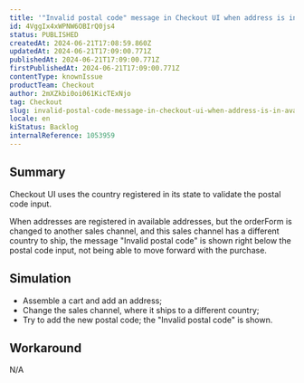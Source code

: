 ```yaml
---
title: '"Invalid postal code" message in Checkout UI when address is in available addresses with different country'
id: 4VggIx4xWPNW6OBIrQ0js4
status: PUBLISHED
createdAt: 2024-06-21T17:08:59.860Z
updatedAt: 2024-06-21T17:09:00.771Z
publishedAt: 2024-06-21T17:09:00.771Z
firstPublishedAt: 2024-06-21T17:09:00.771Z
contentType: knownIssue
productTeam: Checkout
author: 2mXZkbi0oi061KicTExNjo
tag: Checkout
slug: invalid-postal-code-message-in-checkout-ui-when-address-is-in-available-addresses-with-different-country
locale: en
kiStatus: Backlog
internalReference: 1053959
---
```


## Summary


Checkout UI uses the country registered in its state to validate the postal code input.

When addresses are registered in available addresses, but the orderForm is changed to another sales channel, and this sales channel has a different country to ship, the message "Invalid postal code" is shown right below the postal code input, not being able to move forward with the purchase.


##

## Simulation



- Assemble a cart and add an address;
- Change the sales channel, where it ships to a different country;
- Try to add the new postal code; the "Invalid postal code" is shown.


##

## Workaround


N/A




